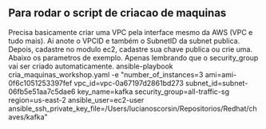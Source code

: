 ## Para rodar o script de criacao de maquinas
Precisa basicamente criar uma VPC pela interface mesmo da AWS (VPC e tudo mais). Ai anote o VPCID e também o SubnetID da subnet publica. Depois, cadastre no modulo ec2, cadastre sua chave publica ou crie uma. Abaixo os parametros de exemplo. Apenas lembrando que o security_group vai ser criado automaticamente.
ansible-playbook cria_maquinas_workshop.yaml -e "number_of_instances=3 ami=ami-0f6c1051253397fef vpc_id=vpc-0a67197d2861bd273 subnet_id=subnet-06fb5e51aa7c5dae6 key_name=kafka security_group=all-traffic-sg region=us-east-2 ansible_user=ec2-user ansible_ssh_private_key_file=/Users/lucianoscorsin/Repositorios/Redhat/chaves/kafka"
